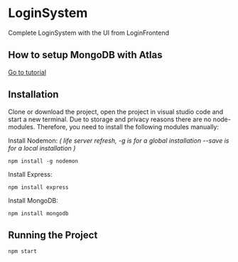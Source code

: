 # LoginSystem

Complete LoginSystem with the UI from LoginFrontend

## How to setup MongoDB with Atlas

[Go to tutorial](https://www.mongodb.com/developer/quickstart/node-crud-tutorial/?_ga=2.97668826.438107056.1653379753-194282987.1653379753#setup)

## Installation &nbsp;&nbsp;&nbsp;&nbsp;&nbsp;

Clone or download the project, open the project in visual studio code and start a new terminal. Due to storage and privacy reasons there are no node-modules. Therefore, you need to install the following modules manually:

Install Nodemon: _( life server refresh, -g is for a global installation --save is for a local installation )_

```
npm install -g nodemon
```

Install Express:

```
npm install express
```

Install MongoDB:

```
npm install mongodb
```


## Running the Project

```
npm start
```


